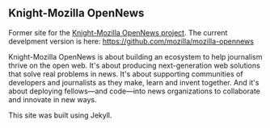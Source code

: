 ## Knight-Mozilla OpenNews ##
Former site for the [Knight-Mozilla OpenNews project](http://www.mozillaopennews.org "Knight-Mozilla OpenNews project"). The current develpment version is here: https://github.com/mozilla/mozilla-opennews

Knight-Mozilla OpenNews is about building an ecosystem to help journalism thrive on the open web. It's about producing next-generation web solutions that solve real problems in news. It's about supporting communities of developers and journalists as they make, learn and invent together. And it's about deploying fellows—and code—into news organizations to collaborate and innovate in new ways.

This site was built using Jekyll.
